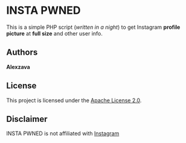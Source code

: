 # INSTA PWNED

This is a simple PHP script (*written in a night*) to get Instagram **profile picture** at **full size** and other user info.

## Authors
**Alexzava**

## License
This project is licensed under the [Apache License 2.0](LICENSE.md).

## Disclaimer

INSTA PWNED is not affiliated with [Instagram](https://instagram.com)
